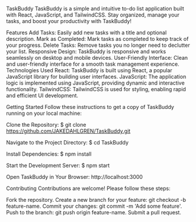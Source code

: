 TaskBuddy
TaskBuddy is a simple and intuitive to-do list application built with React, JavaScript, and TailwindCSS. Stay organized, manage your tasks, and boost your productivity with TaskBuddy!

Features
Add Tasks: Easily add new tasks with a title and optional description.
Mark as Completed: Mark tasks as completed to keep track of your progress.
Delete Tasks: Remove tasks you no longer need to declutter your list.
Responsive Design: TaskBuddy is responsive and works seamlessly on desktop and mobile devices.
User-Friendly Interface: Clean and user-friendly interface for a smooth task management experience.
Technologies Used
React: TaskBuddy is built using React, a popular JavaScript library for building user interfaces.
JavaScript: The application logic is implemented using JavaScript, providing dynamic and interactive functionality.
TailwindCSS: TailwindCSS is used for styling, enabling rapid and efficient UI development.

Getting Started
Follow these instructions to get a copy of TaskBuddy running on your local machine:

Clone the Repository: $ git clone https://github.com/JAKEDAHLGREN/TaskBuddy.git

Navigate to the Project Directory: $ cd TaskBuddy

Install Dependencies: $ npm install

Start the Development Server: $ npm start

Open TaskBuddy in Your Browser: http://localhost:3000

Contributing
Contributions are welcome! Please follow these steps:

Fork the repository.
Create a new branch for your feature: git checkout -b feature-name.
Commit your changes: git commit -m 'Add some feature'.
Push to the branch: git push origin feature-name.
Submit a pull request.
